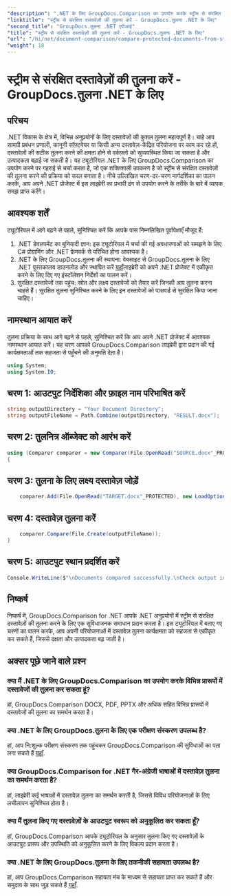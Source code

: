 ```yaml
---
"description": ".NET के लिए GroupDocs.Comparison का उपयोग करके स्ट्रीम से संरक्षित दस्तावेज़ों की तुलना करना सीखें। दस्तावेज़ तुलना प्रक्रिया को सरल बनाएँ।"
"linktitle": "स्ट्रीम से संरक्षित दस्तावेज़ों की तुलना करें - GroupDocs.तुलना .NET के लिए"
"second_title": "GroupDocs.तुलना .NET एपीआई"
"title": "स्ट्रीम से संरक्षित दस्तावेज़ों की तुलना करें - GroupDocs.तुलना .NET के लिए"
"url": "/hi/net/document-comparison/compare-protected-documents-from-stream/"
"weight": 18
---
```


# स्ट्रीम से संरक्षित दस्तावेज़ों की तुलना करें - GroupDocs.तुलना .NET के लिए

## परिचय
.NET विकास के क्षेत्र में, विभिन्न अनुप्रयोगों के लिए दस्तावेजों की कुशल तुलना महत्वपूर्ण है। चाहे आप सामग्री प्रबंधन प्रणाली, कानूनी सॉफ़्टवेयर या किसी अन्य दस्तावेज़-केंद्रित परियोजना पर काम कर रहे हों, दस्तावेज़ों की सटीक तुलना करने की क्षमता होने से वर्कफ़्लो को सुव्यवस्थित किया जा सकता है और उत्पादकता बढ़ाई जा सकती है। यह ट्यूटोरियल .NET के लिए GroupDocs.Comparison का उपयोग करने पर गहराई से चर्चा करता है, जो एक शक्तिशाली उपकरण है जो स्ट्रीम से संरक्षित दस्तावेज़ों की तुलना करने की प्रक्रिया को सरल बनाता है। नीचे उल्लिखित चरण-दर-चरण मार्गदर्शिका का पालन करके, आप अपने .NET प्रोजेक्ट में इस लाइब्रेरी का प्रभावी ढंग से उपयोग करने के तरीके के बारे में व्यापक समझ प्राप्त करेंगे।
## आवश्यक शर्तें
ट्यूटोरियल में आगे बढ़ने से पहले, सुनिश्चित करें कि आपके पास निम्नलिखित पूर्वापेक्षाएँ मौजूद हैं:
1. .NET डेवलपमेंट का बुनियादी ज्ञान: इस ट्यूटोरियल में चर्चा की गई अवधारणाओं को समझने के लिए C# प्रोग्रामिंग और .NET फ्रेमवर्क से परिचित होना आवश्यक है।
2. .NET के लिए GroupDocs.तुलना की स्थापना: वेबसाइट से GroupDocs.तुलना के लिए .NET पुस्तकालय डाउनलोड और स्थापित करें [यहाँ](https://releases.groupdocs.com/comparison/net/)लाइब्रेरी को अपने .NET प्रोजेक्ट में एकीकृत करने के लिए दिए गए इंस्टॉलेशन निर्देशों का पालन करें।
3. सुरक्षित दस्तावेजों तक पहुंच: स्रोत और लक्ष्य दस्तावेजों को तैयार करें जिनकी आप तुलना करना चाहते हैं। सुरक्षित तुलना सुनिश्चित करने के लिए इन दस्तावेजों को पासवर्ड से सुरक्षित किया जाना चाहिए।

## नामस्थान आयात करें
तुलना प्रक्रिया के साथ आगे बढ़ने से पहले, सुनिश्चित करें कि आप अपने .NET प्रोजेक्ट में आवश्यक नामस्थान आयात करें। यह चरण आपको GroupDocs.Comparison लाइब्रेरी द्वारा प्रदान की गई कार्यक्षमताओं तक सहजता से पहुँचने की अनुमति देता है।

```csharp
using System;
using System.IO;
```

## चरण 1: आउटपुट निर्देशिका और फ़ाइल नाम परिभाषित करें
```csharp
string outputDirectory = "Your Document Directory";
string outputFileName = Path.Combine(outputDirectory, "RESULT.docx");
```
## चरण 2: तुलनित्र ऑब्जेक्ट को आरंभ करें
```csharp
using (Comparer comparer = new Comparer(File.OpenRead("SOURCE.docx"_PROTECTED), new LoadOptions() { Password = "1234" }))
{
```
## चरण 3: तुलना के लिए लक्ष्य दस्तावेज़ जोड़ें
```csharp
    comparer.Add(File.OpenRead("TARGET.docx"_PROTECTED), new LoadOptions() { Password = "5678" });
```
## चरण 4: दस्तावेज़ तुलना करें
```csharp
    comparer.Compare(File.Create(outputFileName));
}
```
## चरण 5: आउटपुट स्थान प्रदर्शित करें
```csharp
Console.WriteLine($"\nDocuments compared successfully.\nCheck output in {Directory.GetCurrentDirectory()}.");
```

## निष्कर्ष
निष्कर्ष में, GroupDocs.Comparison for .NET आपके .NET अनुप्रयोगों में स्ट्रीम से संरक्षित दस्तावेज़ों की तुलना करने के लिए एक सुविधाजनक समाधान प्रदान करता है। इस ट्यूटोरियल में बताए गए चरणों का पालन करके, आप अपनी परियोजनाओं में दस्तावेज़ तुलना कार्यक्षमता को सहजता से एकीकृत कर सकते हैं, जिससे दक्षता और उत्पादकता बढ़ जाती है।
## अक्सर पूछे जाने वाले प्रश्न
### क्या मैं .NET के लिए GroupDocs.Comparison का उपयोग करके विभिन्न प्रारूपों में दस्तावेजों की तुलना कर सकता हूं?
हां, GroupDocs.Comparison DOCX, PDF, PPTX और अधिक सहित विभिन्न प्रारूपों में दस्तावेजों की तुलना का समर्थन करता है।
### क्या .NET के लिए GroupDocs.तुलना के लिए एक परीक्षण संस्करण उपलब्ध है?
हां, आप नि:शुल्क परीक्षण संस्करण तक पहुंचकर GroupDocs.Comparison की सुविधाओं का पता लगा सकते हैं [यहाँ](https://releases.groupdocs.com/).
### क्या GroupDocs.Comparison for .NET गैर-अंग्रेजी भाषाओं में दस्तावेज़ तुलना का समर्थन करता है?
हां, लाइब्रेरी कई भाषाओं में दस्तावेज़ तुलना का समर्थन करती है, जिससे विविध परियोजनाओं के लिए लचीलापन सुनिश्चित होता है।
### क्या मैं तुलना किए गए दस्तावेज़ों के आउटपुट स्वरूप को अनुकूलित कर सकता हूँ?
हां, GroupDocs.Comparison आपके ट्यूटोरियल के अनुसार तुलना किए गए दस्तावेज़ों के आउटपुट प्रारूप और उपस्थिति को अनुकूलित करने के लिए विकल्प प्रदान करता है।
### क्या .NET के लिए GroupDocs.तुलना के लिए तकनीकी सहायता उपलब्ध है?
हां, आप GroupDocs.Comparison सहायता मंच के माध्यम से सहायता प्राप्त कर सकते हैं और समुदाय के साथ जुड़ सकते हैं [यहाँ](https://forum.groupdocs.com/c/comparison/12).
